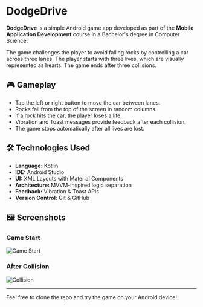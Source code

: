 #  DodgeDrive

**DodgeDrive** is a simple Android game app developed as part of the **Mobile Application Development** course in a Bachelor's degree in Computer Science.

The game challenges the player to avoid falling rocks by controlling a car across three lanes. The player starts with three lives, which are visually represented as hearts. The game ends after three collisions.

## 🎮 Gameplay

- Tap the left or right button to move the car between lanes.
- Rocks fall from the top of the screen in random columns.
- If a rock hits the car, the player loses a life.
- Vibration and Toast messages provide feedback after each collision.
- The game stops automatically after all lives are lost.

## 🛠️ Technologies Used

- **Language:** Kotlin  
- **IDE:** Android Studio  
- **UI:** XML Layouts with Material Components  
- **Architecture:** MVVM-inspired logic separation  
- **Feedback:** Vibration & Toast APIs  
- **Version Control:** Git & GitHub  

## 🖼️ Screenshots

### Game Start
![Game Start](screenshots/Screenshot_1.jpg)

### After Collision
![Collision](screenshots/Screenshot_2.jpg)

---

Feel free to clone the repo and try the game on your Android device!

